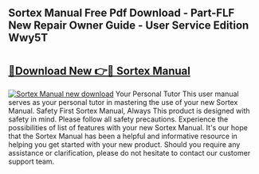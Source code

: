 ## Sortex Manual Free Pdf Download - Part-FLF New Repair Owner Guide - User Service Edition Wwy5T

# <h2><a href="http://bc84410.oget.top/?id=Sortex+Manual">🔗Download New 👉🔴 Sortex Manual</a></h2>

[![Sortex Manual new download](https://i.imgur.com/5g1atiW.png)](http://bc84410.oget.top/?id=Sortex+Manual)
Your Personal Tutor This user manual serves as your personal tutor in mastering the use of your new Sortex Manual. Safety First Sortex Manual, Always This product is designed with safety in mind. Please follow all safety precautions. Experience the possibilities of list of features with your new Sortex Manual. It's our hope that the Sortex Manual has been a helpful and informative resource in helping you get started with your new product. Should you require any assistance or clarification, please do not hesitate to contact our customer support team.
